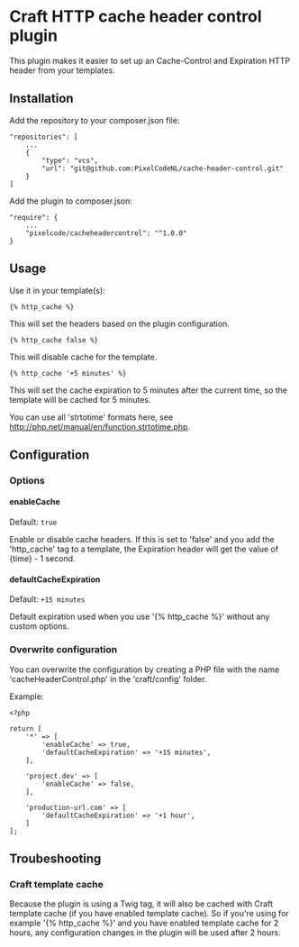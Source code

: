 # Craft HTTP cache header control plugin

This plugin makes it easier to set up an Cache-Control and Expiration HTTP header from your templates.

## Installation

Add the repository to your composer.json file:

```
"repositories": [
    ...
    {
        "type": "vcs",
        "url": "git@github.com:PixelCodeNL/cache-header-control.git"
    }
]
```

Add the plugin to composer.json:
```
"require": {
    ...
    "pixelcode/cacheheadercontrol": "^1.0.0"
}
```

## Usage

Use it in your template(s):

```
{% http_cache %}
```
This will set the headers based on the plugin configuration.

```
{% http_cache false %}
```
This will disable cache for the template.


```
{% http_cache '+5 minutes' %}
```
This will set the cache expiration to 5 minutes after the current time, so the template will be cached for 5 minutes.

You can use all 'strtotime' formats here, see http://php.net/manual/en/function.strtotime.php.

## Configuration

### Options

#### enableCache

Default: `true`

Enable or disable cache headers. If this is set to 'false' and you add the 'http_cache' tag to a template, the Expiration header will get the value of {time} - 1 second.

#### defaultCacheExpiration

Default: `+15 minutes`

Default expiration used when you use '{% http_cache %}' without any custom options.

### Overwrite configuration

You can overwrite the configuration by creating a PHP file with the name 'cacheHeaderControl.php' in the 'craft/config' folder.

Example:

```
<?php

return [
    '*' => [
        'enableCache' => true,
        'defaultCacheExpiration' => '+15 minutes',
    ],

    'project.dev' => [
        'enableCache' => false,
    ],

    'production-url.com' => [
        'defaultCacheExpiration' => '+1 hour',
    ]
];

```

## Troubeshooting

### Craft template cache

Because the plugin is using a Twig tag, it will also be cached with Craft template cache (if you have enabled template cache).
So if you're using for example '{% http_cache %}' and you have enabled template cache for 2 hours, any configuration changes in the plugin will be used after 2 hours.

